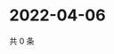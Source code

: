# 2022-04-06

共 0 条

<!-- BEGIN WEIBO -->
<!-- 最后更新时间 Wed Apr 06 2022 18:15:21 GMT+0800 (China Standard Time) -->

<!-- END WEIBO -->
